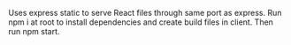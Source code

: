 Uses express static to serve React files through same port as express. Run npm i at root to install dependencies and create build files in client. Then run npm start. 
